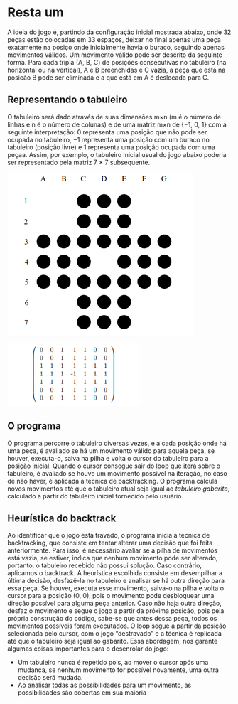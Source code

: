 # Resta um
A ideia do jogo é, partindo da configuração inicial mostrada abaixo, onde 32 peças
estão colocadas em 33 espaços, deixar no final apenas uma peça exatamente na posiço onde inicialmente havia o buraco,
seguindo apenas movimentos válidos. Um movimento válido pode ser descrito da seguinte forma. Para cada tripla (A, B, C) de
posições consecutivas no tabuleiro (na horizontal ou na vertical), A e B preenchidas e C vazia, a
peça que está na posicão B pode ser eliminada e a que está em A é deslocada para C.

## Representando o tabuleiro
O tabuleiro será dado através de suas dimensões m×n (m é o número de linhas e n é o
número de colunas) e de uma matriz m×n de {−1, 0, 1} com a seguinte interpretação: 0 representa
uma posição que não pode ser ocupada no tabuleiro, −1 representa uma posição com um buraco no tabuleiro (posição livre) e
1 representa uma posição ocupada com uma peçaa. Assim, por exemplo, o tabuleiro inicial usual do
jogo abaixo poderia ser representado pela matriz 7 × 7 subsequente.

![Imagem1](imagem1.png)

![Imagem](imagem.png)

## O programa
O programa percorre o tabuleiro diversas vezes, e a cada posição onde há uma peça, é
avaliado se há um movimento válido para aquela peça, se houver, executa-o, salva na pilha
e volta o cursor do tabuleiro para a posição inicial. Quando o cursor consegue sair do loop
que itera sobre o tabuleiro, é avaliado se houve um movimento possível na iteração, no
caso de não haver, é aplicada a técnica de backtracking.
O programa calcula novos movimentos até que o tabuleiro atual seja igual ao *tabuleiro
gabarito*, calculado a partir do tabuleiro inicial fornecido pelo usuário.

## Heurística do backtrack
Ao identificar que o jogo está travado, o programa inicia a técnica de backtracking, que
consiste em tentar alterar uma decisão que foi feita anteriormente. Para isso, é necessário
avaliar se a pilha de movimentos está vazia, se estiver, indica que nenhum movimento pode
ser alterado, portanto, o tabuleiro recebido não possui solução. Caso contrário, aplicamos o
backtrack.
A heurística escolhida consiste em desempilhar a última decisão, desfazê-la no tabuleiro e
analisar se há outra direção para essa peça. Se houver, executa esse movimento, salva-o
na pilha e volta o cursor para a posição (0, 0), pois o movimento pode desbloquear uma
direção possível para alguma peça anterior. Caso não haja outra direção, desfaz o
movimento e segue o jogo a partir da próxima posição, pois pela própria construção do
código, sabe-se que antes dessa peça, todos os movimentos possíveis foram executados.
O loop segue a partir da posição selecionada pelo cursor, com o jogo “destravado” e a
técnica é replicada até que o tabuleiro seja igual ao gabarito.
Essa abordagem, nos garante algumas coisas importantes para o desenrolar do jogo:
* Um tabuleiro nunca é repetido pois, ao mover o cursor após uma mudança, se
nenhum movimento for possível novamente, uma outra decisão será mudada.
* Ao analisar todas as possibilidades para um movimento, as possibilidades são
cobertas em sua maioria
